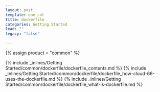 ```yaml
---
layout: post
template: one-col
title: dockerfile
categories: Getting Started
lead: ""
legacy: "false"

---
```

{% assign product = "common" %}

{% include _inlines/Getting Started/common/dockerfile/dockerfile_contents.md %}
{% include _inlines/Getting Started/common/dockerfile/dockerfile_how-cloud-66-uses-the-dockerfile.md %}
{% include _inlines/Getting Started/common/dockerfile/dockerfile_what-is-dockerfile.md %}
